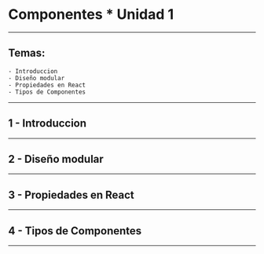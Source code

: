 # Componentes * Unidad 1

---

## Temas:

```
- Introduccion
- Diseño modular
- Propiedades en React
- Tipos de Componentes
```

---

## 1 - Introduccion

---

## 2 - Diseño modular

---

## 3 - Propiedades en React

---

## 4 - Tipos de Componentes

---

